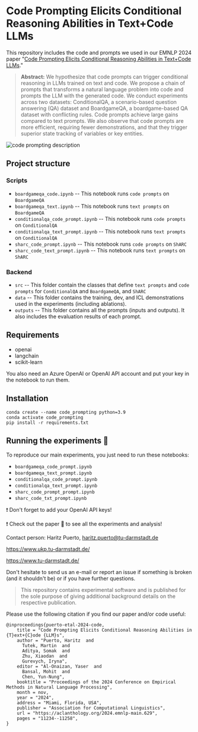 # Code Prompting Elicits Conditional Reasoning Abilities in Text+Code LLMs

This repository includes the code and prompts we used in our EMNLP 2024 paper "[Code Prompting Elicits Conditional Reasoning Abilities in Text+Code LLMs]([https://arxiv.org/abs/2401.10065](https://aclanthology.org/2024.emnlp-main.629/))."

> **Abstract:** We hypothesize that code prompts can trigger conditional reasoning in LLMs trained on text and code. 
We propose a chain of prompts that transforms a natural language problem into code and prompts the LLM with the generated code. We conduct experiments across two datasets: ConditionalQA, a scenario-based question answering (QA) dataset and BoardgameQA, a boardgame-based QA dataset with conflicting rules. Code prompts achieve large gains compared to text prompts. We also observe that code prompts are more efficient, requiring fewer demonstrations, and that they trigger superior state tracking of variables or key entities.

![code prompting description](./assets/overview.png)

## Project structure
### Scripts
* `boardgameqa_code.ipynb` -- This notebook runs `code prompts` on `BoardgameQA`
* `boardgameqa_text.ipynb` -- This notebook runs `text prompts` on `BoardgameQA`
* `conditionalqa_code_prompt.ipynb` -- This notebook runs `code prompts` on `ConditionalQA`
* `conditionalqa_text_prompt.ipynb` -- This notebook runs `text prompts` on `ConditionalQA`
*  `sharc_code_prompt.ipynb` -- This notebook runs `code prompts` on `ShARC`
* `sharc_code_text_prompt.ipynb` -- This notebook runs `text prompts` on `ShARC`
  
### Backend
* `src` -- This folder contain the classes that define `text prompts` and `code prompts` for `ConditionalQA` and `BoardgameQA`, and `ShARC`
* `data` -- This folder contains the training, dev, and ICL demonstrations used in the experiments (including ablations).
* `outputs` -- This folder contains all the prompts (inputs and outputs). It also includes the evaluation results of each prompt. 

## Requirements
* openai
* langchain
* scikit-learn

You also need an Azure OpenAI or OpenAI API account and put your key in the notebook to run them.

## Installation
```
conda create --name code_prompting python=3.9
conda activate code_prompting
pip install -r requirements.txt
```

## Running the experiments 🏃
To reproduce our main experiments, you just need to run these notebooks:
* `boardgameqa_code_prompt.ipynb`
* `boardgameqa_text_prompt.ipynb`
* `conditionalqa_code_prompt.ipynb`
* `conditionalqa_text_prompt.ipynb`
* `sharc_code_prompt_prompt.ipynb`
* `sharc_code_txt_prompt.ipynb` 

❗️ Don't forget to add your OpenAI API keys!

❗️ Check out the paper 📃 to see all the experiments and analysis!  

Contact person: Haritz Puerto, haritz.puerto@tu-darmstadt.de

https://www.ukp.tu-darmstadt.de/

https://www.tu-darmstadt.de/


Don't hesitate to send us an e-mail or report an issue if something is broken (and it shouldn't be) or if you have further questions.

> This repository contains experimental software and is published for the sole purpose of giving additional background details on the respective publication. 

Please use the following citation if you find our paper and/or code useful:

```
@inproceedings{puerto-etal-2024-code,
    title = "Code Prompting Elicits Conditional Reasoning Abilities in {T}ext+{C}ode {LLM}s",
    author = "Puerto, Haritz  and
      Tutek, Martin  and
      Aditya, Somak  and
      Zhu, Xiaodan  and
      Gurevych, Iryna",
    editor = "Al-Onaizan, Yaser  and
      Bansal, Mohit  and
      Chen, Yun-Nung",
    booktitle = "Proceedings of the 2024 Conference on Empirical Methods in Natural Language Processing",
    month = nov,
    year = "2024",
    address = "Miami, Florida, USA",
    publisher = "Association for Computational Linguistics",
    url = "https://aclanthology.org/2024.emnlp-main.629",
    pages = "11234--11258",
}

```
